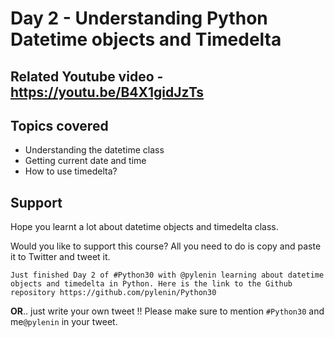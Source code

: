 # Day 2 - Understanding Python Datetime objects and Timedelta

## Related Youtube video - https://youtu.be/B4X1gidJzTs
## Topics covered

* Understanding the datetime class
* Getting current date and time
* How to use timedelta?


## Support
Hope you learnt a lot about datetime objects and timedelta class.

Would you like to support this course? All you need to do is copy and paste it to Twitter and tweet it.

``Just finished Day 2 of #Python30 with @pylenin learning about datetime objects and timedelta in Python. Here is the link to the Github repository
https://github.com/pylenin/Python30``

**OR**.. just write your own tweet !! Please make sure to mention `#Python30` and me`@pylenin` in your tweet.

